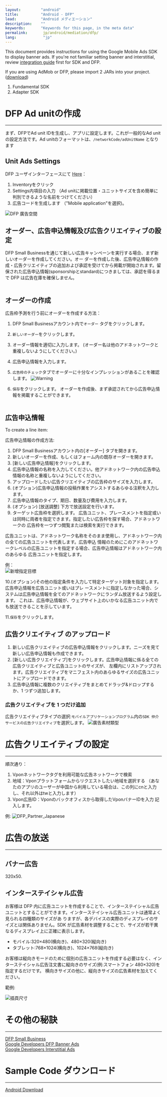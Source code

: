 ```yaml
---
layout:         "android"
title:          "Android - DFP"
lead:           "Android メディエーション"
description:    ""
keywords:       "Keywords for this page, in the meta data"
permalink:       jp/android/mediation/dfp/
lang:            "jp"
---
```

This document provides instructions for using the Google Mobile Ads SDK to display banner ads. If you're not familiar setting banner and interstitial, review [integration guide] first for SDK and DFP.

If you are using AdMob or DFP, please import 2 JARs into your project. ([download][1])

1. Fundamental SDK
2. Adapter SDK


# DFP Ad unitの作成
---
まず、DFPでAd unit IDを生成し、アプリに設定します。これが一般的なAd unitの設定方法です。Ad unitのフォーマットは、`/networkCode/adUnitName` となります


## Unit Ads Settings
DFP ユーザインターフェースにて [Here]：

1. Inventoryをクリック
2. Settings内項目の入力 （Ad unitに掲載位置・ユニットサイズを含め簡単に判別できるような名前をつけてください）
3. 広告コードを生成します （"Mobile application"を選択)。

![DFP 廣告空間]

## オーダー、広告申込情報及び広告クリエイティブの設定
DFP Small Businessを通じて新しい広告キャンペーンを実行する場合、まず新しいオーダーを作成してください。オー ダーを作成した後、広告申込情報の作成・広告クリエイティブの追加および承認を受けてから掲載が開始されます。留保された広告申込情報(sponsorshipとstandard)につきましては、承認を得るまで DFP は広告在庫を確保しません。 <br><br>

## オーダーの作成
広告枠予測を行う前にオーダーを作成する方法：

1. DFP Small Businessアカウント内で`オーダー` タグをクリックします。
2. `新しいオーダー`をクリックします。
3. オーダー情報を適切に入力します。
(オーダー名は他のアドネットワークと重複しないようにしてください。)
4. 広告申込情報を入力します。
5. `広告枠のチェック`タブでオーダーに十分なインプレッションがあることを確認します。
![Warning]

6. `保存`をクリックします。
オーダーを作成後、まず承認されてから広告申込情報を掲載することができます。
<br><br>

## 広告申込情報
To create a line item:

広告申込情報の作成方法:
1. DFP Small Businessアカウント内の[オーダー] タブを開きます。
2. 新しいオーダーを作成、もしくはフォーム内の既存オーダーを開きます。
3. [新しい広告申込情報]をクリックします。
4. 広告申込情報の名称を入力してください。他アドネットワーク内の広告申込情報の名称と重複しないようにしてください。
5. アップロードしたい広告クリエイティブの広告枠のサイズを入力します。
6. (オプション)広告申込情報の投稿作業をアシストするあらゆる注釈を入力します。
7. 広告申込情報のタイプ、期日、数量及び費用を入力します。
8. (オプション) [放送調整] 下方で放送設定を行います。
9. ターゲット広告枠を選択します。
広告ユニット、プレースメントを指定或いは同時に両者を指定できます。指定したい広告枠を探す場合、アドネットワークの 広告枠を一つずつ閲覧または検索を実行できます。

広告ユニットは、アドネットワーク名称をそのまま使用し、アドネットワーク内の全ての広告ユニットを代表します。広告申込 情報のためにこのアドネットワークレベルの広告ユニットを指定する場合、広告申込情報はアドネットワーク内のあらゆる 広告ユニットを指定します。

例：<br>
![新增指定目標]

10.(オプション)その他の指定条件を入力して特定ターゲット対象を指定します。広告申込情報を広告ユニット或いはプレ ースメントに指定しなかった場合、システムは広告申込情報を全てのアドネットワークにランダム放送するよう設定します。 これは、広告申込情報が、ウェブサイト上のいかなる広告ユニット内でも放送できることを示しています。

11.`保存`をクリックします。

## 広告クリエイティブ のアップロード

1. 新しい広告クリエイティブの広告申込情報をクリックします。ニーズを見て新しい広告申込情報も作成できます。
2. [新しい広告クリエイティブ]をクリックします。広告申込情報に係る全ての広告クリエイティブと広告ユニットのサイズが、 左欄内にリストアップされます。広告クリエイティブをマニフェスト内のあらゆるサイズの広告ユニットにアップロードできます。
3. 広告申込情報に複数のクリエイティブをまとめてドラッグ&ドロップするか、1 つずつ追加します。

### 広告クリエイティブを 1 つだけ追加
広告クリエイティブタイプの選択:`モバイルアプリケーションプログラム`内の`SDK 仲介サービスの広告クリエイティブ`を選択します。
![廣告素材類型]

# 広告クリエイティブの設定
---
順次通り：

1. Vponネットワークタグを利用可能な広告ネットワークで検索
2. 地域：Vponプラットフォームからリクエストしたい地域を選択する
（あなたのアプリのユーザーが中国から利用している場合は、この列にcnと入力し、それ以外はtwと入力します）
3. Vpon広告ID：Vponのバックオフィスから取得したVponバナーIDを入力
記入します。

例:
![DFP_Partner_Japanese]



# 広告の放送

---
## バナー広告
320x50.

## インターステイシャル広告
お客様は DFP 内に広告ユニットを作成することで、インターステイシャル広告ユニットとすることができます。インターステイシャル広告ユニットは通常よく見られる四種類のサイズがあ りますが、各デバイスの実際のディスプレイのサイズとは関係ありません。SDK が広告素材を調整することで、サイズが若干異なるディスプレイ上に正確に表示します。

* モバイル:320×480(横向き)、480×320(縦向き)
* タブレット:768×1024(横向き)、1024×768(縦向き)

お客様は縦向きモードのために個別の広告ユニットを作成する必要はなく、インターステイシャル広告注文書に縦向きのサイズ(例:スマートフォン 480×320)を指定するだけです。 横向きサイズの他に、縦向きサイズの広告素材を加えてください。

範例:

![插頁尺寸]



# その他の秘訣
---
[DFP Small Business](https://support.google.com/dfp_sb/)<br>
[Google Developers DFP Banner Ads](https://developers.google.com/mobile-ads-sdk/docs/dfp/fundamentals#android)<br>
[Google Developers Interstitial Ads](https://developers.google.com/mobile-ads-sdk/docs/android/doubleclick/#support)

# Sample Code ダウンロード
---
[Android Download][1]

[integration guide]: ../../integration-guide/
[1]: {{site.baseurl}}/jp/android/download/#dfp
[Here]: https://www.google.com/dfp/
[DFP 廣告空間]: {{site.imgurl}}/ADUNIT_DFP.png
[DFP_Partner_Japanese]: {{site.imgurl}}/DFP_Partner_Japanese.png
[新增指定目標]: {{site.imgurl}}/AddTargeting_jp.png
[廣告素材類型]: {{site.imgurl}}/SDKMediation_jp.png
[Warning]: {{site.imgurl}}/DFP_EN2.png
[插頁尺寸]: {{site.imgurl}}/dfp_interstitial.png

